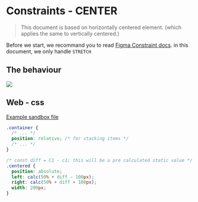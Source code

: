# Constraints - CENTER

> This document is based on horizontally centered element. (which applies the same to vertically centered.)

Before we start, we recommand you to read [Figma Constraint docs](https://www.figma.com/plugin-docs/api/Constraints/). in this document, we only handle `STRETCH`

## The behaviour

![](constraint-calculation-center.png)

## Web - css

[Example sandbox file](https://codesandbox.io/s/wizardly-robinson-c034i)

```css
.container {
  /* ... */
  position: relative; /* for stacking items */
  /* ... */
}

/* const diff = C1 - c1; this will be a pre calculated static value */
.centered {
  position: absolute;
  left: calc(50% + diff - 100px);
  right: calc(50% + diff + 100px);
  width: 200px;
}
```
